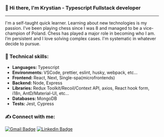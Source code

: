 ### 👋 Hi there, I'm Krystian - Typescript Fullstack developer

***

<p>I'm a self-taught quick learner. Learning about new technologies is my passion. I've been playing chess since I was 8 and managed to be a vice-champion of Poland. Chess has played a major role in becoming who I am. I’m persistent and I love solving complex cases. I'm systematic in whatever decide to pursue.</p>

### 🔧 Technical skills:

- <b>Languages:  </b>Typescript
- <b>Environments:  </b>VSCode, prettier, eslint, husky, webpack, etc...
- <b>Frontend:  </b>React, Next, Single-spa(microfrontends) 
- <b>Backend:  </b>Node, Express
- <b>Libraries:  </b>Redux Toolkit/Recoil/Context API, axios, React hook form, i18n, AntD/Material-UI, etc...
- <b>Databases:  </b>MongoDB
- <b>Tests: </b>Jest, Cypress

### ✍ Connect with me: 
[![Gmail Badge](https://img.shields.io/badge/-Gmail-c14438?style=down&logo=Gmail&logoColor=white&link=mailto:olafsulich@gmail.com)](mailto:krystian.kalwik@gmail.com)
[![Linkedin Badge](https://img.shields.io/badge/-LinkedIn-blue?style=flat-square&logo=Linkedin&logoColor=white&link=https://www.linkedin.com/in/olaf-sulich/)](https://www.linkedin.com/in/krystian-ka%C5%82wik-a2201b178/)
